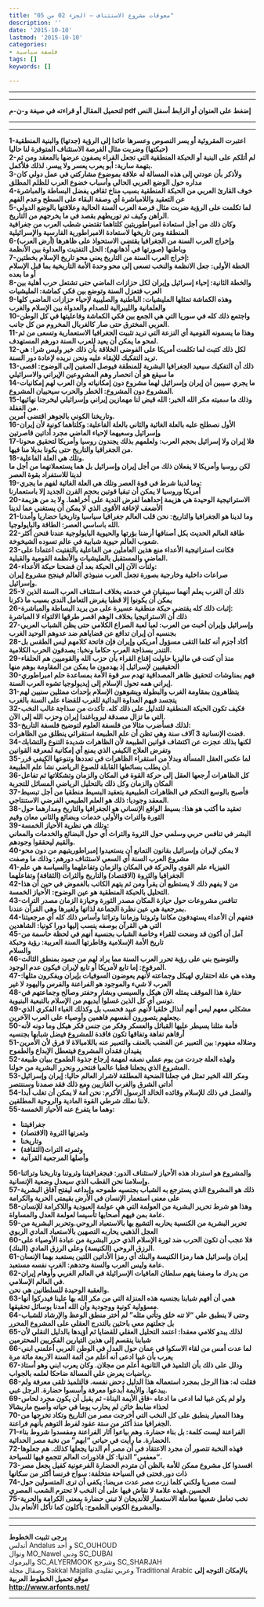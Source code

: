 ```yaml
---
title: "معوقات مشروع الاستئناف – الجزء 02 من 05"
description: ''
date: '2015-10-10'
lastmod: '2015-10-10'
categories:
- فلسفة سياسية
tags: []
keywords: []

---
```

---

---

**لتحميل المقال أو قراءته في صيغة و-ن-م pdf إضغط على العنوان أو الرابط أسفل النص**

---



---

**1-اعتبرت المقروئية أو يسر النصوص وعسرها عائدا إلى الرؤية (جدتها) والبنية المنطقية (حبكتها) وضربت مثال الفرصة الاستئناف المتوفرة لنا حاليا  
2-لم أتلكم على البنية أو الحبكة المنطقية التي تجعل القراء يصفون عرضها بالمعقد ومن ثم بتهمة سارية: أبو يعرب يعسر ولا ييسر. لذلك فلأكمل.  
3-ولأذكر بأن عودتي إلى هذه المسالة له علاقة بموضوع مشاركتي في عمل دولي كان مداره حول الوضع العربي الحالي وأسباب خضوع العرب للظلم المطلق  
4-خوف القارئ العربي من الحبكة المنطقية بسبب مناخ ثقافي يفضل البساطة والمباشرة عن التعقيد واللامباشرة أي وصفة البقاء على السطح وعدم الفهم  
5-لما تكلمت على الرؤية ضربت مثال فرصة العرب السنة الحالية وعلاقتها بالوضع الدولي الراهن وكيف تم توريطهم بقصد في ما يخرجهم من التاريخ.  
وكان ذلك من أجل استعادة امبراطوريتين كلتاهما تقتضي شطب العرب من جغرافية المنطقة ومن تاريخها لاستعادة الامبراطورية الفارسية والإسرائيلية  
6-وإخراج العرب السنة من الجغرافيا يقتضي الاستحواذ على ظاهرها (أرض العرب) وباطنها (صورتها في أذهانهم): الحل التفتيت والعداوة بين الأنظمة  
7-إخراج العرب السنة من التاريخ يعني محو تاريخ الإسلام بخطتين:  
الخطة الأولى: جعل الانظمة والنخب تسعى إلى محو وحدة الأمة التاريخية بما قبل الإسلام أو ما بعده  
8-والخطة الثانية: إحياء إسرائيل وإيران لكل حزازات الماضي حتى تشتعل حرب أهلية بين العرب فتعزل السنة وتوضع بين فكي كماشة: المليشيات  
9-وهذه الكماشة تمثلها المليشيات: الباطنية والصليبية لإحياء حزازات الماضي كلها والعلمانية والليبرالية للصدام والعدواة بين الإسلام والغرب  
10-واجتمع ذلك كله في سوريا التي هي الجمع بين فكي الكماشة وفاعليتها في كل الوطن العربي المخترق حتى صار كالغربال المخروم من كل جانب.  
11-وهذا ما يسمونه القومية أي النزعة التي تريد تثبيت الجغرافيا الاستعمارية وتسعى من ثم لمحو ما يمكن أن يعيد للعرب السنة دورهم المستهدف.  
12-لكل ذلك كتبت لما تكلمت أمريكا على الفوضى الخلاقة بأن ذلك خير وليس شرا: هي تريد التفكيك للإبقاء عليه ونحن نريده لإعادة دور السنة.  
13-ذلك أن التفكيك سيعيد الجغرافيا البشرية للمنطقة فيوصل الصفين إلى الوضوح: اقصى ما سيقع هو أن انحصار وهم المشروعين الإيراني والاسرائيلي  
14-ما يجري سيبين أن إيران وإسرائيل لهما مشروع دون إمكانياته وأن العرب لهم إمكانيات المشروع دون المشروع: الخطر والحرب سيحييان المشروع.  
15-وذلك ما سميته مكر الله الخير: الله قيض لنا مهمازين إيراني وإسرائيلي ليخرجنا نهائيها من الغفلة.  
وتاريخنا الكوني بالجوهر اقتضى أمرين.  
16-الأول نصطلح عليه بالعلة الغائية والثاني بالعلة الفاعلية: وكلتاهما كونية لأن إيران وإسرائيل وسعيهما لإحياء الماضي مجرد أداتين قاصرتين  
17-فلا إيران ولا إسرائيل بحجم العرب: ولعلمهم بذلك يجندون روسيا وأمريكا لتحقيق محونا من الجغرافيا والتاريخ حتى يكونا بديلا منا فيها.  
18-وتلك هي العلة الفاعلية.  
لكن روسيا وأمريكا لا يفعلان ذلك من أجل إيران وإسرائيل بل هما يستعملانهما من أجل ما لدينا للاستفراد بقوة العصر  
19-وما لدينا شرط في قوة العصر وتلك هي العلة الغائية لفهم ما يجري:  
أمريكا وروسيا لا يمكن أن تبقيا قوتين بحجم القرن الجديد إلا باستعمارنا  
20-الاستراتيجية الوحيدة هي هزيمة إحداهما لفرض الندية على أخراهما. ولا بد من هزيمة الأضعف لإخافة الأقوى الذي لا يمكن أن يستغني عما لدينا  
21-وما لدينا هو الجغرافيا والتاريخ: نحن قلب العالم جغرافيا سياسيا وتاريخيا حضاريا وأمدنا الله باساسي العصر: الطاقة والبايولوجيا.  
22-طاقة العالم الحديث بكل أصنافها أرضنا بؤرتها والحيوية البايولوجية عندنا فنحن أكثر شعوب العالم حيوية شبابية في عالم تسوده الشيخوخة.  
23-فكانت استراتيجية الأعداء منع هذين العاملين من الفاعلية بالتفتيت اعتمادا على الماضي والمستقبل بالمليشيات والأنظمة القومية والقبلية.  
24-ولنأت الآن إلى الحبكة بعد أن فضحنا حبكة الأعداء:  
صراعات داخلية وخارجية بصورة تجعل العرب منبوذي العالم فينجح مشروع إيران وإسرائيل.  
25-ذلك أن الغرب يعلم أنهما سيبقيان في خدمته بخلاف استئناف العرب السنة الذين لا يمكن أن يكونوا إلا قطبا يفرض التعامل الندي بسبب ما ذكرنا  
26-إثبات ذلك كله يقتضي حبكة منطقية عسيرة على من يريد البساطة والمباشرة:  
ذلك أن الاستراتيجيا بخلاف الوهم اقصر طرقها الالتواء لا المباشرة  
27-وإسرائيل وإيران أخبث من العرب: لعبا لعبة الصراع الكلامي حتى يظن الشباب العربي بجنسيه أن إيران تدافع عن قضاياهم ضد عدوهم الوحيد الغرب  
28-أكاد أجزم أنه كلما التقى مسؤول أمريكي وإيران فإن فاتحة كلامهم ليس الطقس بل التندر بسذاجة العرب حكاما ونخبا: يصدقون الحرب الكلامية.  
29-منذ أن كنت في ماليزيا حاولت إقناع القراء بأن حزب الله والقوميين هم الحلفاء الحقيقيين لإسرائيل إذ يهدمون ما يمكن من المقاومة بوهم منها  
30-فهم بمناوشات لتحقيق ظاهر المصداقية تهدم سر قوة الأمة بمساعدة حلم امبراطوري إيراني همه تحول الإسلام إلى إيديولوجيا تشوه العرب السنة.  
31-يتظاهرون بمقاومة الغرب والبطولة ويشوهون الإسلام بإحداث ممثلين سنيين لهم يتجسد فيهم العداوة البدائية للغرب للقضاء على السنة بالغرب  
32-فكيف تكون الحبكة المنطقية للتدليل على ذلك كله. تأكدت من سذاجة غالب النخب التي ما تزال مصدقة لبروباغندا إيران وحزب الله إلى الآن.  
33-لذلك فسأضرب مثالا من فلسفة العلوم لتوضيح فلسفة التاريخ:  
قضت الإنسانية 3 آلاف سنة وهي تظن أن علم الطبيعة استقرائي ينطلق من الظاهرات.  
34-لكنها بذلك عجزت عن اكتشاف قوانين الطبيعة لأن الظاهرات شديدة التنوع والتشابك وتفرض العلاج الكيفي الذي يمنع أي إمكانية لمعرفة القوانين  
35-لما عكس العقل المسألة وبدلا من استقراء الظاهرات في تعددها وتنوعها الكيفي قرر أن يطلب بسائطها القابلة للصوغ الرياضي نشأ علم الطبيعة.  
36-كل الظاهرات أرجعها العقل إلى حركة القوة في المكان والزمان وتشكلاتها ثم تفاعل المكان والزمان وكل ذلك بالتحليل الرياضي المسائل للتجربة  
37-فأصبح بالوسع التحكم في الظاهرات الطبيعية بتعقيد البسيط منطقيا من أجل تبسيط المعقد وجوديا: ذلك هو العلم الطبيعي الفرضي الاستنتاجي.  
38-تعقيد ما أكتب هو هذا: بسيط الواقع الإنساني هو الجغرافيا والتاريخ ومدارهما حول الثورة والتراث والأولى خدمات وبضائع والثاني معان وقيم  
39-وتلك هي نظرية الأحياز الخمسة:  
البشر في تنافس حربي وسلمي حول الثروة والتراث أي حول البضائع والخدمات والمعاني والقيم ليحققوا وجودهم.  
40-لا يمكن لإيران وإسرائيل بقانون التمانع أن يستعيدوا إمبراطوريتيهم من دون محو مشروع العرب السنة أي السعي لاستئناف دورهم: وذلك ما وصفت  
41-الفيزياء علم القوى والحركة في المكان والزمان وتفاعلهما والسياسة هي علم الجغرافيا والثروة (الاقتصاد) والتاريخ والثراث (الثقافة) وتفاعلهما  
42-من لا يفهم ذلك لا يستطيع أن يقرأ ومن ثم يتهم الكاتب بالغموض في حين أن هذا التحليل بالحبكة المنطقية هو عين الوضوح: الأحياز الخمسة.  
43-تنافس مشروعات حول حيازة المكان مصدر الثورة وحيازة الزمان مصدر التراث بمرجعية هي عين نظرة الجماعة لذاتها ولغيرها وهي القرآن عندنا.  
44-فتفهم أن الأعداء يستهدفون مكاننا وثروتنا وزماننا وتراثنا وأساس ذلك كله أي مرجعيتنا التي هي القرآن بوصفه ينسب إليها دورا كونيا: الشاهدين  
45-آمل أن أكون قد وضحت للقراء وخاصة الشباب بجنسية أنهم في لحظة حاسمة من تاريخ الأمة الإسلامية وقاطرتها السنة العربية: رؤية وحبكة  
والسلام  
46-والتوضيح بني على رؤية تحرر العرب السنة مما يراد لهم من جمود بمنطق الثالث المرفوع: إما تابع لأمريكا أو تابع لإيران فيكون عدم الوجود.  
47-وهذه هي علة احتقاري لهيكل وجماعته لأنهم يعوضون السوفيات بإيران ويفكرون مثلها: العرب لا شيء والموجود هو الفراعنة والفرس واليهود لا غير  
48-حقارة هذا الموقف يمثله الآن هيكل والسيسي وبشار وحفتر وصالح وجماعتهم في تونس أي كل الذين غسلوا أيديهم من الإسلام بالتبعية البنيوية.  
49-مشكلي معهم ليس أنهم أنذال خلقيا لأنهم عبيد فحسب بل وكذلك الغباء الفكري الذي يجعلهم يتصورون أنفسهم فاهمين وأوصياء على العرب الآخرين.  
50-فأمة مثلنا يسيطر عليها القبائل والعسكر وفكر من جنس فكر هيكل وما دونه لأنه أرقاهم تفاهة وتفاقها تكون فاقدة للمشروع فيضل شبابها بجنسيه  
51-وضلاله مفهوم: بين التعبير عن الغضب بالعنف والتعبير عنه باللامبالاة لا فرق لأن الأمرين يفيدان فقدان المشروع فيتعطل الإبداع والطموح  
52-ولهذه العلة جردت من يوم عملي نصفه لمهمة إرجاع جذوة الطموح ببيان طبيعة المشروع الذي يجعلنا قطبا عالميا فنتحرر ونحرر البشرية من حولنا.  
53-ومكر الله الخير تمثل في جعلنا الضحية المطلقة لاشرار العالم حاليا: إيران وإسرائيل أداتي الشرق والغرب الغازيين ومع ذلك فقد صمدنا وسننتصر  
54-والفضل في ذلك للإسلام وقائده الخالد الرسول الأكرم: نحن أمة لا يمكن أن تغلب أبدا لأننا نملك شرطي القوة المادية والروحية المطلقين.  
55-وهما ما يتفرع عنه الأحياز الخمسة:**

* **جغرافيتنا**
* **وثمرتها الثروة (الاقتصاد)**
* **وتاريخنا**
* **وثمرته التراث(الثقافة)**
* **وأصلها المرجعية القرآنية**

**56-والمشروع هو استرداد هذه الأحياز لاستئناف الدور: فبجغرافيتنا وثروتنا وتاريخنا وتراثنا وإسلامنا نحن القطب الذي سيعدل وضعية الإنسانية.  
57-ذلك هو المشروع الذي يسترجع به الشباب بجنسيه طموحه وإبداعه ليفتح آفاق البشرية على معنى استعمار الإنسان في الأرض بقيمتي الحرية والكرامة  
58-وهذا هو شرط تحرير البشرية من العولمة التي هي عولمة العبودية واللاكرامة للإنسان عامة بمن فيهم أصحابها تأسيسا لعولمة العدل والمساواة.  
59-تحربر البشرية من الكنسية يحاربه التشيع بها بالاستعباد الروحي.وتحربر البشرية من العجل الذهبي يحاربه التصهين بالاستعباد المادي الربوي  
60-فلا عجب أن تكون الحرب ضد ثورة الإسلام الذي حرر البشرية من عبادة الأوصياء على الرزق الروحي (الكنيسة) وعلى الرزق المادي (البنك).  
61-إيران وإسرائيل هما رمزا الكنيسة والبنك أي رمزا الأداتين اللتين يستعبد بهما الإنسان عامة وليس العرب والسنة وحدهم: الغرب نفسه مستعبد.  
62-من يدرك ما وصفنا يفهم سلطان المافيات الإسرائيلة في العالم الغربي وأوهام إيران في العالم الإسلامي.  
والعقبة الوحيدة للسلطانين هي نحن.  
63-همي أن أفهم شبابنا بجنسيه هذه المنزلة التي من مكر الله بها علينا فيدركوا أنها مسؤولية كونية ووجودية وأن الله أمدنا بوسائل تحقيقها.  
64-وحتى لا ينطبق علي “لا تنه خلق وتأتي مثله” لم أختر منطق الوعظ والإرشاد للشباب بل جعلتهم معي باحثين بالتدرج العقلي على المشروع المحرر  
65-لذلك يبدو كلامي معقدا: اعتمد التحليل العقلي للقضايا ثم أؤيدها بالدليل النقلي لأن شبابنا ينقسم إلى هذين التيارين الفكريين المحترمين  
66-لما عدت أمس من لقاء الاسكوا في عمان حول العدل في الوطن العربي أعلمني ابني يعرب بأن غبيا ادعى أنه أعلم من أئمة السنة الاربعة مائة مرة  
67-ودلل على ذلك بأن التلميذ في الثانوية أعلم من مجلان. وكان يعرب ابني وهو أستاذ رياضيات يعرض علي المسالة ضاحكا لعلمه بالجواب.  
68-فقلت له: هذا الرجل بمجرد استعماله هذا الدليل دحض نفسه. فالتلميذ تلقى معرفة ولم يبدعها. والأيمة أبدعوا معرفة وأسسوا حضارة. الرجل غبي.  
69-ولو لم يكن غبيا لما ادعى ما ادعاه -فاق الأيمة البناة- ثم يقبل أن يكون مجرد لحاس لحذاء ضابط خائن لم يحارب يوما في حياته وأصبح ماريشالا  
70-وهذا المعيار ينطبق على كل النخب التي أخرجت مصر من التاريخ وتكاد تخرجها من الجغرافيا منذ أكثر من ستة عقود لفرط التوهم بأنهم فراعنة.  
71-الفراعنة ليست كلمة: بل بناء حضارة. وهم بياعوا آثار الفراعنة ومفسدوا شروط بناء الحضارة. ما رأيت في حياتي “ابهم” من نخبة مصر الحداثية.  
72-فهذه النخبة تتصور أن مجرد الاعتقاد في أن مصر أم الدنيا يجعلها كذلك. هم جعلوها “معفس” الدنيا: كل قاذورات العالم تتجمع فيها للسياحة.  
73-افسدوا كل مشروع ممكن للأمة بالظن أن متردم الحضارة الفرعونية كفيل بجعل مصر ذات دور.فحتى في السياحة متخلفة: سواح فرنسا أكثر من سكانها  
74-لست مصريا ولكني كلما زرت مصر عدت مريضا: يكفي أن ترى المتسولين حول الحسين.فهذه علامة لا نقاش فيها على أن النخب لا تحترم الشعب المصري  
75-نخب تعامل شعبها معاملة الاستعمار للأنديجان لا تبني حضارة بمعنى الكرامة والحرية والمشروع الكوني الطموح: يأكلون كما تأكل الأنعام بذل.**

---

---

**يرجى تثبيت الخطوط**   
 أندلس Andalus  و أحد SC\_OUHOUD  
 ونوال MO\_Nawel  ودبي SC\_DUBAI   
 واليرموك SC\_ALYERMOOK  وشرجح SC\_SHARJAH   
 وصقال مجلة Sakkal Majalla وعربي تقليدي Traditional Arabic  **بالإمكان التوجه إلى موقع تحميل الخطوط العربية  
 http://www.arfonts.net/**

---

###